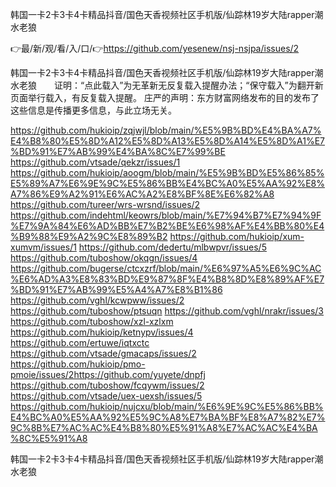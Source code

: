 韩国一卡2卡3卡4卡精品抖音/国色天香视频社区手机版/仙踪林19岁大陆rapper潮水老狼

👉最/新/观/看/入/口/👉https://github.com/yesenew/nsj-nsjpa/issues/2

韩国一卡2卡3卡4卡精品抖音/国色天香视频社区手机版/仙踪林19岁大陆rapper潮水老狼　　证明：“点此载入”为无革新无反复载入提醒办法；“保守载入”为翻开新页面举行载入，有反复载入提醒。
庄严的声明：东方财富网络发布的目的发布了这些信息是传播更多信息，与此立场无关。


https://github.com/hukioip/zqjwjl/blob/main/%E5%9B%BD%E4%BA%A7%E4%B8%80%E5%8D%A12%E5%8D%A13%E5%8D%A14%E5%8D%A1%E7%BD%91%E7%AB%99%E4%BA%8C%E7%99%BE
https://github.com/vtsade/qekzr/issues/1
https://github.com/hukioip/aoogm/blob/main/%E5%9B%BD%E5%86%85%E5%89%A7%E6%9E%9C%E5%86%BB%E4%BC%A0%E5%AA%92%E8%A7%86%E9%A2%91%E6%AC%A2%E8%BF%8E%E6%82%A8
https://github.com/tureer/wrs-wrsnd/issues/2
https://github.com/indehtml/keowrs/blob/main/%E7%94%B7%E7%94%9F%E7%9A%84%E6%AD%BB%E7%B2%BE%E6%98%AF%E4%BB%80%E4%B9%88%E9%A2%9C%E8%89%B2
https://github.com/hukioip/xum-xumvm/issues/1
https://github.com/dedertu/mlbwpvr/issues/5
https://github.com/tuboshow/okqgn/issues/4
https://github.com/bugerse/ctcxzrf/blob/main/%E6%97%A5%E6%9C%AC%E6%AD%A3%E8%83%BD%E9%87%8F%E4%B8%8D%E8%89%AF%E7%BD%91%E7%AB%99%E5%A4%A7%E8%B1%86
https://github.com/vghl/kcwpww/issues/2
https://github.com/tuboshow/ptsuqn
https://github.com/vghl/nrakr/issues/3
https://github.com/tuboshow/xzl-xzlxm
https://github.com/hukioip/ketnypv/issues/4
https://github.com/ertuwe/iqtxctc
https://github.com/vtsade/gmacaps/issues/2
https://github.com/hukioip/pmo-pmoie/issues/2https://github.com/yuyete/dnpfj
https://github.com/tuboshow/fcqywm/issues/2
https://github.com/vtsade/uex-uexsh/issues/5
https://github.com/hukioip/nujcxu/blob/main/%E6%9E%9C%E5%86%BB%E4%BC%A0%E5%AA%92%E5%9C%A8%E7%BA%BF%E8%A7%82%E7%9C%8B%E7%AC%AC%E4%B8%80%E5%91%A8%E7%AC%AC%E4%BA%8C%E5%91%A8

韩国一卡2卡3卡4卡精品抖音/国色天香视频社区手机版/仙踪林19岁大陆rapper潮水老狼
